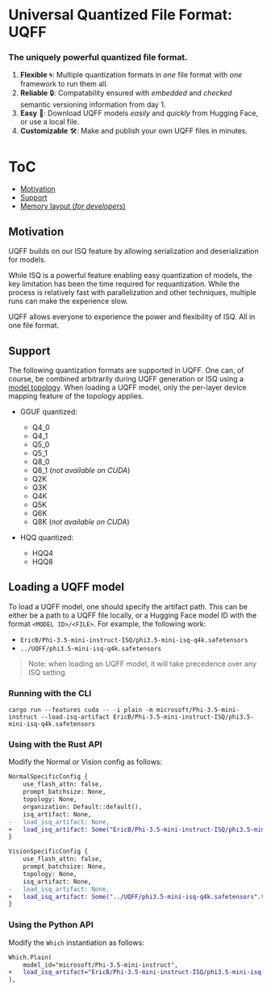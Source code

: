 # Universal Quantized File Format: UQFF

<h3 align="left">
The uniquely powerful quantized file format.
</h3>

1) **Flexible** 🌀: Multiple quantization formats in *one* file format with *one* framework to run them all.
2) **Reliable** 🔒: Compatability ensured with *embedded* and *checked* semantic versioning information from day 1.
3) **Easy** 🤗: Download UQFF models *easily* and *quickly* from Hugging Face, or use a local file.
3) **Customizable** 🛠️: Make and publish your own UQFF files in minutes.

# ToC
- [Motivation](#motivation)
- [Support](#support)
- [Memory layout (*for developers*)](UQFF/LAYOUT.md)

## Motivation

UQFF builds on our ISQ feature by allowing serialization and deserialization for models.

While ISQ is a powerful feature enabling easy quantization of models, the key limitation has been the time required for requantization. While the process is relatively fast with parallelization and other techniques, multiple runs can make the experience slow. 

UQFF allows everyone to experience the power and flexibility of ISQ. All in one file format.

## Support

The following quantization formats are supported in UQFF. One can, of course, be combined arbitrarily during UQFF generation or ISQ using a [model topology](TOPOLOGY.md). When loading a UQFF model, only the per-layer device mapping feature of the topology applies.

- GGUF quantized:
    - Q4_0
    - Q4_1
    - Q5_0
    - Q5_1
    - Q8_0
    - Q8_1 (*not available on CUDA*)
    - Q2K
    - Q3K
    - Q4K
    - Q5K
    - Q6K
    - Q8K  (*not available on CUDA*)

- HQQ quantized:
    - HQQ4
    - HQQ8

## Loading a UQFF model

To load a UQFF model, one should specify the artifact path. This can be either be a path to a UQFF file locally, or a Hugging Face model ID with the format `<MODEL ID>/<FILE>`. For example, the following work:

- `EricB/Phi-3.5-mini-instruct-ISQ/phi3.5-mini-isq-q4k.safetensors`
- `../UQFF/phi3.5-mini-isq-q4k.safetensors`

> Note: when loading an UQFF model, it will take precedence over any ISQ setting.

### Running with the CLI

```
cargo run --features cuda -- -i plain -m microsoft/Phi-3.5-mini-instruct --load-isq-artifact EricB/Phi-3.5-mini-instruct-ISQ/phi3.5-mini-isq-q4k.safetensors
```

### Using with the Rust API

Modify the Normal or Vision config as follows:

```diff
NormalSpecificConfig {
    use_flash_attn: false,
    prompt_batchsize: None,
    topology: None,
    organization: Default::default(),
    isq_artifact: None,
-   load_isq_artifact: None,
+   load_isq_artifact: Some("EricB/Phi-3.5-mini-instruct-ISQ/phi3.5-mini-isq-q4k.safetensors".to_string()),
}
```

```diff
VisionSpecificConfig {
    use_flash_attn: false,
    prompt_batchsize: None,
    topology: None,
    isq_artifact: None,
-   load_isq_artifact: None,
+   load_isq_artifact: Some("../UQFF/phi3.5-mini-isq-q4k.safetensors".to_string()),
}
```

### Using the Python API
Modify the `Which` instantiation as follows:
```diff
Which.Plain(
    model_id="microsoft/Phi-3.5-mini-instruct",
+   load_isq_artifact="EricB/Phi-3.5-mini-instruct-ISQ/phi3.5-mini-isq-q4k.safetensors"
),
```
